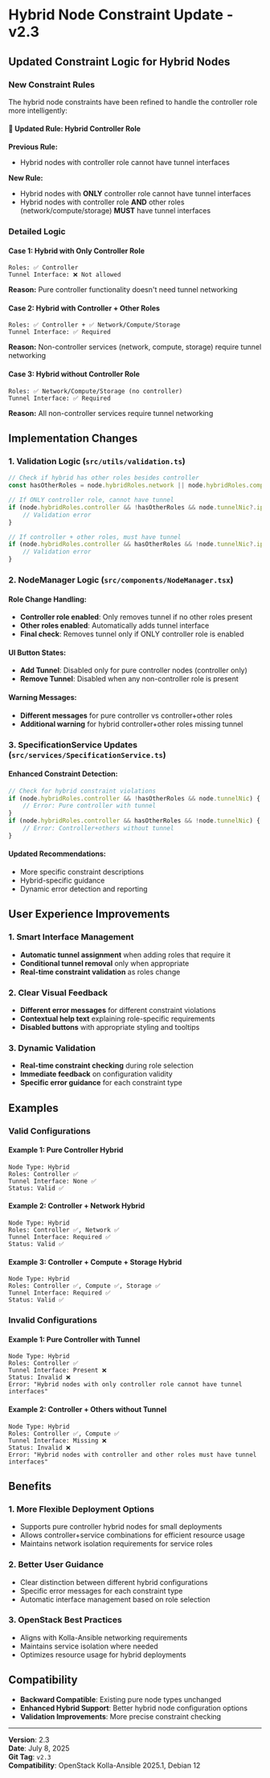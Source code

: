 # Hybrid Node Constraint Update - v2.3

## Updated Constraint Logic for Hybrid Nodes

### New Constraint Rules

The hybrid node constraints have been refined to handle the controller role more intelligently:

#### 🔄 **Updated Rule: Hybrid Controller Role**

**Previous Rule:**

-   Hybrid nodes with controller role cannot have tunnel interfaces

**New Rule:**

-   Hybrid nodes with **ONLY** controller role cannot have tunnel interfaces
-   Hybrid nodes with controller role **AND** other roles (network/compute/storage) **MUST** have tunnel interfaces

### Detailed Logic

#### Case 1: Hybrid with Only Controller Role

```
Roles: ✅ Controller
Tunnel Interface: ❌ Not allowed
```

**Reason:** Pure controller functionality doesn't need tunnel networking

#### Case 2: Hybrid with Controller + Other Roles

```
Roles: ✅ Controller + ✅ Network/Compute/Storage
Tunnel Interface: ✅ Required
```

**Reason:** Non-controller services (network, compute, storage) require tunnel networking

#### Case 3: Hybrid without Controller Role

```
Roles: ✅ Network/Compute/Storage (no controller)
Tunnel Interface: ✅ Required
```

**Reason:** All non-controller services require tunnel networking

## Implementation Changes

### 1. Validation Logic (`src/utils/validation.ts`)

```typescript
// Check if hybrid has other roles besides controller
const hasOtherRoles = node.hybridRoles.network || node.hybridRoles.compute || node.hybridRoles.storage;

// If ONLY controller role, cannot have tunnel
if (node.hybridRoles.controller && !hasOtherRoles && node.tunnelNic?.ip) {
	// Validation error
}

// If controller + other roles, must have tunnel
if (node.hybridRoles.controller && hasOtherRoles && !node.tunnelNic?.ip) {
	// Validation error
}
```

### 2. NodeManager Logic (`src/components/NodeManager.tsx`)

#### Role Change Handling:

-   **Controller role enabled**: Only removes tunnel if no other roles present
-   **Other roles enabled**: Automatically adds tunnel interface
-   **Final check**: Removes tunnel only if ONLY controller role is enabled

#### UI Button States:

-   **Add Tunnel**: Disabled only for pure controller nodes (controller only)
-   **Remove Tunnel**: Disabled when any non-controller role is present

#### Warning Messages:

-   **Different messages** for pure controller vs controller+other roles
-   **Additional warning** for hybrid controller+other roles missing tunnel

### 3. SpecificationService Updates (`src/services/SpecificationService.ts`)

#### Enhanced Constraint Detection:

```typescript
// Check for hybrid constraint violations
if (node.hybridRoles.controller && !hasOtherRoles && node.tunnelNic) {
	// Error: Pure controller with tunnel
}
if (node.hybridRoles.controller && hasOtherRoles && !node.tunnelNic) {
	// Error: Controller+others without tunnel
}
```

#### Updated Recommendations:

-   More specific constraint descriptions
-   Hybrid-specific guidance
-   Dynamic error detection and reporting

## User Experience Improvements

### 1. Smart Interface Management

-   **Automatic tunnel assignment** when adding roles that require it
-   **Conditional tunnel removal** only when appropriate
-   **Real-time constraint validation** as roles change

### 2. Clear Visual Feedback

-   **Different error messages** for different constraint violations
-   **Contextual help text** explaining role-specific requirements
-   **Disabled buttons** with appropriate styling and tooltips

### 3. Dynamic Validation

-   **Real-time constraint checking** during role selection
-   **Immediate feedback** on configuration validity
-   **Specific error guidance** for each constraint type

## Examples

### Valid Configurations

#### Example 1: Pure Controller Hybrid

```
Node Type: Hybrid
Roles: Controller ✅
Tunnel Interface: None ✅
Status: Valid ✅
```

#### Example 2: Controller + Network Hybrid

```
Node Type: Hybrid
Roles: Controller ✅, Network ✅
Tunnel Interface: Required ✅
Status: Valid ✅
```

#### Example 3: Controller + Compute + Storage Hybrid

```
Node Type: Hybrid
Roles: Controller ✅, Compute ✅, Storage ✅
Tunnel Interface: Required ✅
Status: Valid ✅
```

### Invalid Configurations

#### Example 1: Pure Controller with Tunnel

```
Node Type: Hybrid
Roles: Controller ✅
Tunnel Interface: Present ❌
Status: Invalid ❌
Error: "Hybrid nodes with only controller role cannot have tunnel interfaces"
```

#### Example 2: Controller + Others without Tunnel

```
Node Type: Hybrid
Roles: Controller ✅, Compute ✅
Tunnel Interface: Missing ❌
Status: Invalid ❌
Error: "Hybrid nodes with controller and other roles must have tunnel interfaces"
```

## Benefits

### 1. More Flexible Deployment Options

-   Supports pure controller hybrid nodes for small deployments
-   Allows controller+service combinations for efficient resource usage
-   Maintains network isolation requirements for service roles

### 2. Better User Guidance

-   Clear distinction between different hybrid configurations
-   Specific error messages for each constraint type
-   Automatic interface management based on role selection

### 3. OpenStack Best Practices

-   Aligns with Kolla-Ansible networking requirements
-   Maintains service isolation where needed
-   Optimizes resource usage for hybrid deployments

## Compatibility

-   **Backward Compatible**: Existing pure node types unchanged
-   **Enhanced Hybrid Support**: Better hybrid node configuration options
-   **Validation Improvements**: More precise constraint checking

---

**Version**: 2.3  
**Date**: July 8, 2025  
**Git Tag**: `v2.3`  
**Compatibility**: OpenStack Kolla-Ansible 2025.1, Debian 12
